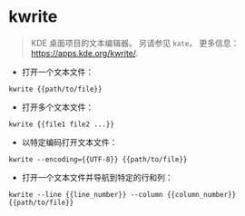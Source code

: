 # kwrite

> KDE 桌面项目的文本编辑器。
> 另请参见 `kate`。
> 更多信息：<https://apps.kde.org/kwrite/>.

- 打开一个文本文件：

`kwrite {{path/to/file}}`

- 打开多个文本文件：

`kwrite {{file1 file2 ...}}`

- 以特定编码打开文本文件：

`kwrite --encoding={{UTF-8}} {{path/to/file}}`

- 打开一个文本文件并导航到特定的行和列：

`kwrite --line {{line_number}} --column {{column_number}} {{path/to/file}}`